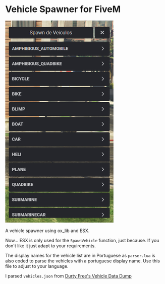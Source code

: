 # Vehicle Spawner for FiveM

![](preview.png)

A vehicle spawner using ox_lib and ESX.

Now... ESX is only used for the `SpawnVehicle` function, just because. If you don't like it just adapt to your requirements.

The display names for the vehicle list are in Portuguese as `parser.lua` is also coded to parse the vehicles with a portuguese display name. Use this file to adjust to your language.

I parsed `vehicles.json` from [Durty Free's Vehicle Data Dump](https://raw.githubusercontent.com/DurtyFree/gta-v-data-dumps/master/vehicles.json)
